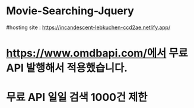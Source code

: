 # Movie-Searching-Jquery
#hosting site : https://incandescent-lebkuchen-ccd2ae.netlify.app/

# https://www.omdbapi.com/에서 무료 API 발행해서 적용했습니다. 
# 무료 API 일일 검색 1000건 제한


